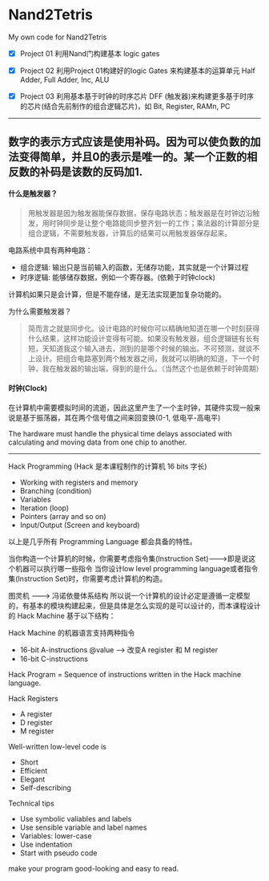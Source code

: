 # Nand2Tetris
My own code for Nand2Tetris

- [x] Project 01
    利用Nand门构建基本 logic gates 
- [x] Project 02
    利用Project 01构建好的logic Gates 来构建基本的运算单元 Half Adder, Full Adder, Inc, ALU 
- [x] Project 03 
    利用基本基于时钟的时序芯片 DFF (触发器)来构建更多基于时序的芯片(结合先前制作的组合逻辑芯片)，如 Bit, Register, RAMn, PC


--- 

数字的表示方式应该是使用补码。因为可以使负数的加法变得简单，并且0的表示是唯一的。某一个正数的相反数的补码是该数的反码加1.
---



#### 什么是触发器？
> 用触发器是因为触发器能保存数据，保存电路状态；触发器是在时钟边沿触发，用时钟同步是让整个电路能同步整齐划一的工作；乘法器的计算部分是组合逻辑，不需要触发器，计算后的结果可以用触发器保存起来。

电路系统中具有两种电路：
- 组合逻辑: 输出只是当前输入的函数，无储存功能，其实就是一个计算过程
- 时序逻辑: 能够储存数据，例如一个寄存器。(依赖于时钟clock)

计算机如果只是会计算，但是不能存储，是无法实现更加复杂功能的。

为什么需要触发器？
> 简而言之就是同步化。设计电路的时候你可以精确地知道在哪一个时刻获得什么结果，这样功能设计变得有可能。如果没有触发器，组合逻辑链有长有短，天知道我这个输入进去，测到的是哪个时候的输出。不可预测，就谈不上设计。把组合电路塞到两个触发器之间，我就可以明确的知道，下一个时钟，我在触发器的输出端，得到的是什么。（当然这个也是依赖于时钟周期）

#### 时钟(Clock)

在计算机中需要模拟时间的流逝，因此这里产生了一个主时钟，其硬件实现一般来说是基于振荡器，其在两个信号值之间来回变换(0-1, 低电平-高电平)

The hardware must handle the physical time delays associated with calculating and moving data from one chip to another.

---
Hack Programming (Hack 是本课程制作的计算机 16 bits 字长)
- Working with registers and memory 
- Branching     (condition)
- Variables 
- Iteration     (loop)
- Pointers    (array and so on)
- Input/Output    (Screen and keyboard)

以上是几乎所有 Programming Language 都会具备的特性。

当你构造一个计算机的时候，你需要考虑指令集(Instruction Set)--->即是说这个机器可以执行哪一些指令
当你设计low level programming language或者指令集(Instruction Set)时，你需要考虑计算机的构造。

图灵机 ---> 冯诺依曼体系结构
所以说一个计算机的设计必定是遵循一定模型的，有基本的模块构建起来，但是具体是怎么实现的是可以设计的，而本课程设计的 Hack Machine 基于以下结构：

Hack Machine 的机器语言支持两种指令
- 16-bit A-instructions    @value  --> 改变A register 和 M register
- 16-bit C-instructions

Hack Program = Sequence of instructions written in the Hack machine language.

Hack Registers
- A register
- D register
- M register

Well-written low-level code is
- Short
- Efficient
- Elegant
- Self-describing

Technical tips
- Use symbolic valiables and labels
- Use sensible variable and label names
- Variables: lower-case
- Use indentation 
- Start with pseudo code 

make your program good-looking and easy to read.